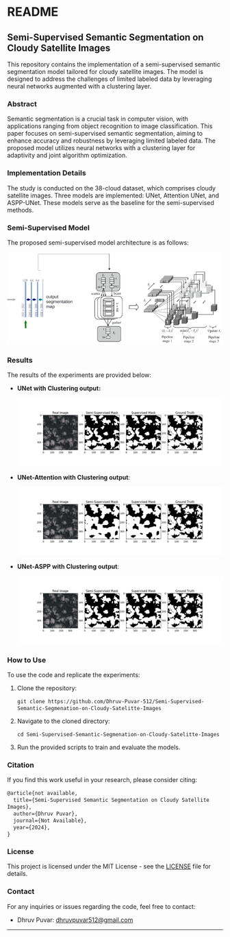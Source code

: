 # README

## Semi-Supervised Semantic Segmentation on Cloudy Satellite Images

This repository contains the implementation of a semi-supervised semantic segmentation model tailored for cloudy satellite images. The model is designed to address the challenges of limited labeled data by leveraging neural networks augmented with a clustering layer.

### Abstract

Semantic segmentation is a crucial task in computer vision, with applications ranging from object recognition to image classification. This paper focuses on semi-supervised semantic segmentation, aiming to enhance accuracy and robustness by leveraging limited labeled data. The proposed model utilizes neural networks with a clustering layer for adaptivity and joint algorithm optimization.

### Implementation Details

The study is conducted on the 38-cloud dataset, which comprises cloudy satellite images. Three models are implemented: UNet, Attention UNet, and ASPP-UNet. These models serve as the baseline for the semi-supervised methods.

### Semi-Supervised Model

The proposed semi-supervised model architecture is as follows:

![Proposed Semi-Supervised Model](https://github.com/Dhruv-Puvar-512/Semi-Supervised-Semantic-Segmenation-on-Cloudy-Satelitte-Images/blob/main/image%20SRC/Unet-Clustering.png)

### Results

The results of the experiments are provided below:

- **UNet with Clustering output:**

  ![UNet with Clustering output](https://github.com/Dhruv-Puvar-512/Semi-Supervised-Semantic-Segmenation-on-Cloudy-Satelitte-Images/blob/main/results/Unet%20with%20Clustering%20output.png)

- **UNet-Attention with Clustering output**:

  ![UNet-Attention with Clustering output](https://github.com/Dhruv-Puvar-512/Semi-Supervised-Semantic-Segmenation-on-Cloudy-Satelitte-Images/blob/main/results/Unet-Attention%20with%20Clustering%20output.png)

- **UNet-ASPP with Clustering output**:

  ![UNet with Clustering output](https://github.com/Dhruv-Puvar-512/Semi-Supervised-Semantic-Segmenation-on-Cloudy-Satelitte-Images/blob/main/results/Unet-ASPP%20with%20Clustering%20output.png)


### How to Use

To use the code and replicate the experiments:

1. Clone the repository:

   ```
   git clone https://github.com/Dhruv-Puvar-512/Semi-Supervised-Semantic-Segmenation-on-Cloudy-Satelitte-Images
   ```

2. Navigate to the cloned directory:

   ```
   cd Semi-Supervised-Semantic-Segmenation-on-Cloudy-Satelitte-Images
   ```

3. Run the provided scripts to train and evaluate the models.

### Citation

If you find this work useful in your research, please consider citing:

```
@article{not available,
  title={Semi-Supervised Semantic Segmentation on Cloudy Satellite Images},
  author={Dhruv Puvar},
  journal={Not Available},
  year={2024},
}
```

### License

This project is licensed under the MIT License - see the [LICENSE](LICENSE) file for details.

### Contact

For any inquiries or issues regarding the code, feel free to contact:

- Dhruv Puvar: [dhruvpuvar512@gmail.com](mailto:dhruvpuvar512@gmail.com)

---
